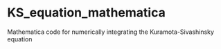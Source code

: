 # KS_equation_mathematica
Mathematica code for numerically integrating the Kuramota-Sivashinsky equation
